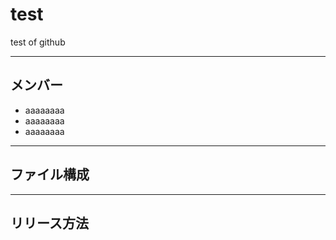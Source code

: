 # test
test of github

---

## メンバー
* aaaaaaaa
* aaaaaaaa
* aaaaaaaa

---

## ファイル構成

---

## リリース方法

